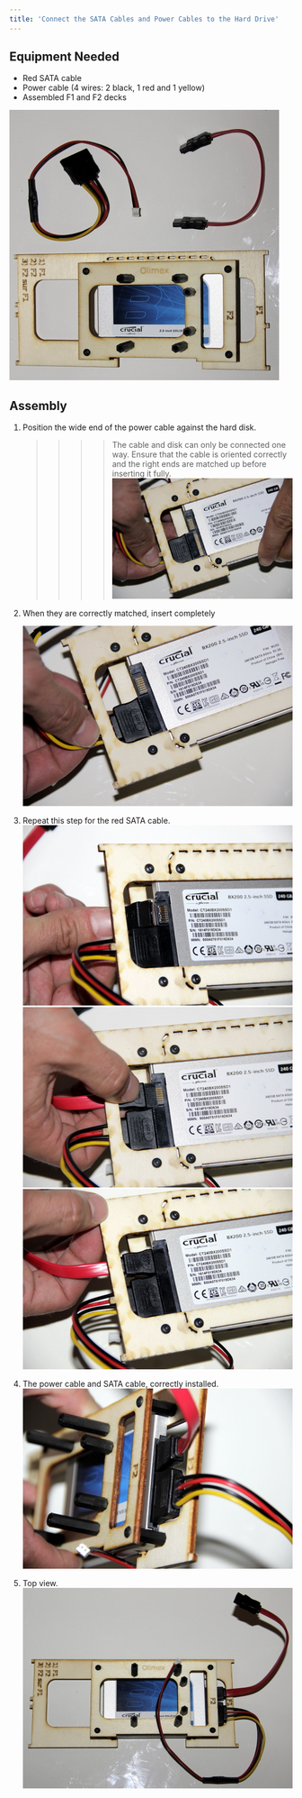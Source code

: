 ```yaml
---
title: 'Connect the SATA Cables and Power Cables to the Hard Drive'
---
```


## Equipment Needed

* Red SATA cable
* Power cable \(4 wires: 2 black, 1 red and 1 yellow\)
* Assembled F1 and F2 decks

![](_MG_5235.JPG)

## Assembly

1. Position the wide end of the power cable against the hard disk. 
   >>>> The cable and disk can only be connected one way.  Ensure that the cable is oriented correctly and the right ends are matched up before inserting it fully.   
       ![](_MG_5238.JPG)  

2. When they are correctly matched, insert completely
   
    ![](_MG_5239.JPG)  
3. Repeat this step for the red SATA cable.    
    ![](_MG_5240.JPG)  
    ![](_MG_5241.JPG)  
    ![](_MG_5242.JPG)   
4. The power cable and SATA cable, correctly installed.    
    ![](_MG_5243.JPG)  
5. Top view.    
    ![](_MG_5244.JPG)
